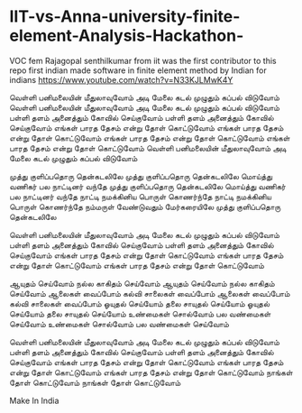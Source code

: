 # IIT-vs-Anna-university-finite-element-Analysis-Hackathon-

VOC fem
Rajagopal senthilkumar from iit was the first contributor to this repo 
first indian made software in finite element method by Indian for indians 
https://www.youtube.com/watch?v=N33KJLMwK4Y

வெள்ளி பனிமலையின் மீதுலாவுவோம்
அடி மேலை கடல் முழுதும் கப்பல் விடுவோம்
வெள்ளி பனிமலையின் மீதுலாவுவோம்
அடி மேலை கடல் முழுதும் கப்பல் விடுவோம்
பள்ளி தளம் அனைத்தும் கோவில் செய்குவோம்
பள்ளி தளம் அனைத்தும் கோவில் செய்குவோம்
எங்கள் பாரத தேசம் என்று தோள் கொட்டுவோம்
எங்கள் பாரத தேசம் என்று தோள் கொட்டுவோம்
எங்கள் பாரத தேசம் என்று தோள் கொட்டுவோம்
எங்கள் பாரத தேசம் என்று தோள் கொட்டுவோம்
வெள்ளி பனிமலையின் மீதுலாவுவோம்
அடி மேலை கடல் முழுதும் கப்பல் விடுவோம்

முத்து குளிப்பதொரு தென்கடலிலே
முத்து குளிப்பதொரு தென்கடலிலே
மொய்த்து வணிகர் பல நாட்டினர் வந்தே
முத்து குளிப்பதொரு தென்கடலிலே
மொய்த்து வணிகர் பல நாட்டினர் வந்தே
நாட்டி நமக்கினிய பொருள் கொணர்ந்தே
நாட்டி நமக்கினிய பொருள் கொணர்ந்தே
நம்மருள் வேண்டுவதும் மேர்கரையிலே
முத்து குளிப்பதொரு தென்கடலிலே

வெள்ளி பனிமலையின் மீதுலாவுவோம்
அடி மேலை கடல் முழுதும் கப்பல் விடுவோம்
பள்ளி தளம் அனைத்தும் கோவில் செய்குவோம்
பள்ளி தளம் அனைத்தும் கோவில் செய்குவோம்
எங்கள் பாரத தேசம் என்று தோள் கொட்டுவோம்
எங்கள் பாரத தேசம் என்று தோள் கொட்டுவோம்
எங்கள் பாரத தேசம் என்று தோள் கொட்டுவோம்

ஆயுதம் செய்வோம் நல்ல காகிதம் செய்வோம்
ஆயுதம் செய்வோம் நல்ல காகிதம் செய்வோம்
ஆலைகள் வைப்போம் கல்வி சாலைகள் வைப்போம்
ஆலைகள் வைப்போம் கல்வி சாலைகள் வைப்போம்
ஓயுதல் செய்யோம் தலை சாயுதல் செய்யோம்
ஓயுதல் செய்யோம் தலை சாயுதல் செய்யோம்
உண்மைகள் சொல்வோம் பல வண்மைகள் செய்வோம்
உண்மைகள் சொல்வோம் பல வண்மைகள் செய்வோம்

வெள்ளி பனிமலையின் மீதுலாவுவோம்
அடி மேலை கடல் முழுதும் கப்பல் விடுவோம்
பள்ளி தளம் அனைத்தும் கோவில் செய்குவோம்
பள்ளி தளம் அனைத்தும் கோவில் செய்குவோம்
எங்கள் பாரத தேசம் என்று தோள் கொட்டுவோம்
எங்கள் பாரத தேசம் என்று தோள் கொட்டுவோம்
எங்கள் பாரத தேசம் என்று தோள் கொட்டுவோம்
நாங்கள் தோள் கொட்டுவோம்
நாங்கள் தோள் கொட்டுவோம்

Make In India
